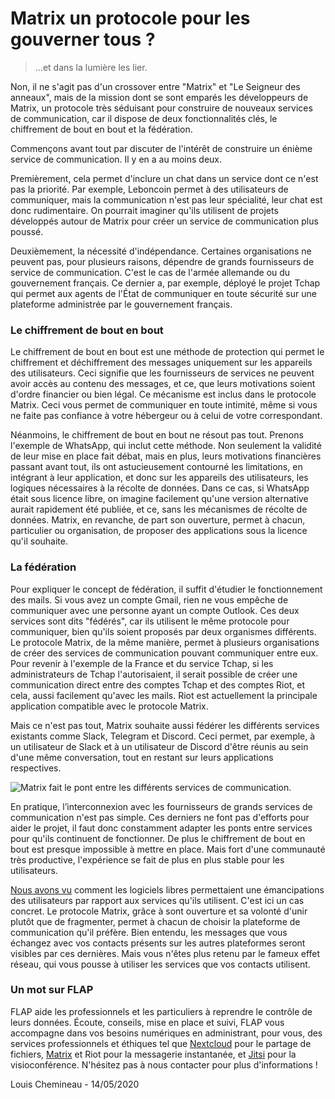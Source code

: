 # Matrix un protocole pour les gouverner tous ?

> ...et dans la lumière les lier.

Non, il ne s'agit pas d'un crossover entre "Matrix" et "Le Seigneur des anneaux", mais de la mission dont se sont emparés les développeurs de Matrix, un protocole très séduisant pour construire de nouveaux services de communication, car il dispose de deux fonctionnalités clés, le chiffrement de bout en bout et la fédération.

Commençons avant tout par discuter de l'intérêt de construire un énième service de communication. Il y en a au moins deux.

Premièrement, cela permet d'inclure un chat dans un service dont ce n'est pas la priorité. Par exemple, Leboncoin permet à des utilisateurs de communiquer, mais la communication n'est pas leur spécialité, leur chat est donc rudimentaire. On pourrait imaginer qu'ils utilisent de projets développés autour de Matrix pour créer un service de communication plus poussé.

Deuxièmement, la nécessité d'indépendance. Certaines organisations ne peuvent pas, pour plusieurs raisons, dépendre de grands fournisseurs de service de communication. C'est le cas de l'armée allemande ou du gouvernement français. Ce dernier a, par exemple, déployé le projet Tchap qui permet aux agents de l'État de communiquer en toute sécurité sur une plateforme administrée par le gouvernement français.

### Le chiffrement de bout en bout

Le chiffrement de bout en bout est une méthode de protection qui permet le chiffrement et déchiffrement des messages uniquement sur les appareils des utilisateurs. Ceci signifie que les fournisseurs de services ne peuvent avoir accès au contenu des messages, et ce, que leurs motivations soient d'ordre financier ou bien légal. Ce mécanisme est inclus dans le protocole Matrix. Ceci vous permet de communiquer en toute intimité, même si vous ne faite pas confiance à votre hébergeur ou à celui de votre correspondant.

Néanmoins, le chiffrement de bout en bout ne résout pas tout. Prenons l'exemple de WhatsApp, qui inclut cette méthode. Non seulement la validité de leur mise en place fait débat, mais en plus, leurs motivations financières passant avant tout, ils ont astucieusement contourné les limitations, en intégrant à leur application, et donc sur les appareils des utilisateurs, les logiques nécessaires à la récolte de données. Dans ce cas, si WhatsApp était sous licence libre, on imagine facilement qu'une version alternative aurait rapidement été publiée, et ce, sans les mécanismes de récolte de données. Matrix, en revanche, de part son ouverture, permet à chacun, particulier ou organisation, de proposer des applications sous la licence qu'il souhaite.

### La fédération

Pour expliquer le concept de fédération, il suffit d'étudier le fonctionnement des mails. Si vous avez un compte Gmail, rien ne vous empêche de communiquer avec une personne ayant un compte Outlook. Ces deux services sont dits "fédérés", car ils utilisent le même protocole pour communiquer, bien qu'ils soient proposés par deux organismes différents. Le protocole Matrix, de la même manière, permet à plusieurs organisations de créer des services de communication pouvant communiquer entre eux. Pour revenir à l'exemple de la France et du service Tchap, si les administrateurs de Tchap l'autorisaient, il serait possible de créer une communication direct entre des comptes Tchap et des comptes Riot, et cela, aussi facilement qu'avec les mails. Riot est actuellement la principale application compatible avec le protocole Matrix.

Mais ce n'est pas tout, Matrix souhaite aussi fédérer les différents services existants comme Slack, Telegram et Discord. Ceci permet, par exemple, à un utilisateur de Slack et à un utilisateur de Discord d'être réunis au sein d'une même conversation, tout en restant sur leurs applications respectives.

![Matrix fait le pont entre les différents services de communication.](https://www.flap.cloud/web/image/1793/bridges_lotsofmatrix.svg)

En pratique, l’interconnexion avec les fournisseurs de grands services de communication n'est pas simple. Ces derniers ne font pas d'efforts pour aider le projet, il faut donc constamment adapter les ponts entre services pour qu'ils continuent de fonctionner. De plus le chiffrement de bout en bout est presque impossible à mettre en place. Mais fort d'une communauté très productive, l'expérience se fait de plus en plus stable pour les utilisateurs.

[Nous avons vu](https://www.flap.cloud/blog/free-softwares-cancer-or-solution) comment les logiciels libres permettaient une émancipations des utilisateurs par rapport aux services qu'ils utilisent. C'est ici un cas concret. Le protocole Matrix, grâce à sont ouverture et sa volonté d'unir plutôt que de fragmenter, permet à chacun de choisir la plateforme de communication qu'il préfère. Bien entendu, les messages que vous échangez avec vos contacts présents sur les autres plateformes seront visibles par ces dernières. Mais vous n'êtes plus retenu par le fameux effet réseau, qui vous pousse à utiliser les services que vos contacts utilisent.

### Un mot sur FLAP

FLAP aide les professionnels et les particuliers à reprendre le contrôle de leurs données.
Écoute, conseils, mise en place et suivi, FLAP vous accompagne dans vos besoins numériques en administrant, pour vous, des services professionnels et éthiques tel que [Nextcloud](https://nextcloud.com) pour le partage de fichiers, [Matrix](https://matrix.org) et Riot pour la messagerie instantanée, et [Jitsi](https://jitsi.org) pour la visioconférence.
N'hésitez pas à nous contacter pour plus d'informations !

Louis Chemineau - 14/05/2020
